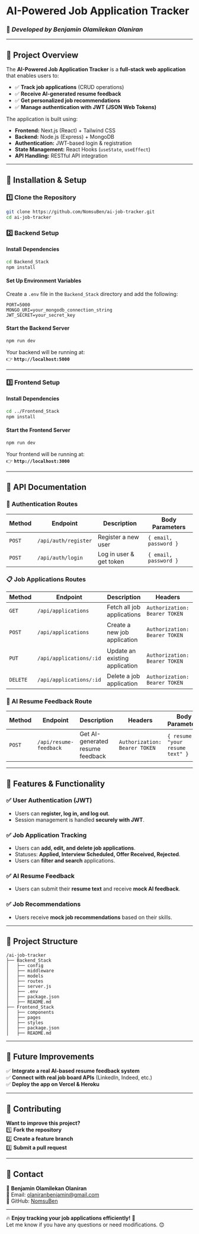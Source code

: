 # **AI-Powered Job Application Tracker**  
### 🚀 *Developed by Benjamin Olamilekan Olaniran*  

---

## **📌 Project Overview**
The **AI-Powered Job Application Tracker** is a **full-stack web application** that enables users to:
- ✅ **Track job applications** (CRUD operations)
- ✅ **Receive AI-generated resume feedback**
- ✅ **Get personalized job recommendations**
- ✅ **Manage authentication with JWT (JSON Web Tokens)**

The application is built using:
- **Frontend:** Next.js (React) + Tailwind CSS
- **Backend:** Node.js (Express) + MongoDB
- **Authentication:** JWT-based login & registration
- **State Management:** React Hooks (`useState`, `useEffect`)
- **API Handling:** RESTful API integration

---

## **📌 Installation & Setup**
### **1️⃣ Clone the Repository**
```sh
git clone https://github.com/NomsuBen/ai-job-tracker.git
cd ai-job-tracker
```

### **2️⃣ Backend Setup**
#### **Install Dependencies**
```sh
cd Backend_Stack
npm install
```

#### **Set Up Environment Variables**
Create a `.env` file in the `Backend_Stack` directory and add the following:
```env
PORT=5000
MONGO_URI=your_mongodb_connection_string
JWT_SECRET=your_secret_key
```

#### **Start the Backend Server**
```sh
npm run dev
```
Your backend will be running at:  
👉 **`http://localhost:5000`**

---

### **3️⃣ Frontend Setup**
#### **Install Dependencies**
```sh
cd ../Frontend_Stack
npm install
```

#### **Start the Frontend Server**
```sh
npm run dev
```
Your frontend will be running at:  
👉 **`http://localhost:3000`**

---

## **📌 API Documentation**
### **🔑 Authentication Routes**
| Method | Endpoint            | Description             | Body Parameters |
|--------|---------------------|-------------------------|----------------|
| `POST` | `/api/auth/register` | Register a new user | `{ email, password }` |
| `POST` | `/api/auth/login` | Log in user & get token | `{ email, password }` |

### **📋 Job Applications Routes**
| Method | Endpoint               | Description                    | Headers | Body Parameters |
|--------|------------------------|--------------------------------|---------|----------------|
| `GET`  | `/api/applications`      | Fetch all job applications  | `Authorization: Bearer TOKEN` | |
| `POST` | `/api/applications`      | Create a new job application | `Authorization: Bearer TOKEN` | `{ jobTitle, companyName, applicationStatus, notes }` |
| `PUT`  | `/api/applications/:id`  | Update an existing application | `Authorization: Bearer TOKEN` | `{ jobTitle, companyName, applicationStatus, notes }` |
| `DELETE` | `/api/applications/:id` | Delete a job application | `Authorization: Bearer TOKEN` | |

### **🤖 AI Resume Feedback Route**
| Method | Endpoint               | Description                    | Headers | Body Parameters |
|--------|------------------------|--------------------------------|---------|----------------|
| `POST` | `/api/resume-feedback` | Get AI-generated resume feedback | `Authorization: Bearer TOKEN` | `{ resume: "your resume text" }` |

---

## **📌 Features & Functionality**
### ✅ **User Authentication (JWT)**
- Users can **register, log in, and log out**.
- Session management is handled **securely with JWT**.

### ✅ **Job Application Tracking**
- Users can **add, edit, and delete job applications**.
- Statuses: **Applied, Interview Scheduled, Offer Received, Rejected**.
- Users can **filter and search** applications.

### ✅ **AI Resume Feedback**
- Users can submit their **resume text** and receive **mock AI feedback**.

### ✅ **Job Recommendations**
- Users receive **mock job recommendations** based on their skills.

---

## **📌 Project Structure**
```
/ai-job-tracker
├── Backend_Stack
│   ├── config
│   ├── middleware
│   ├── models
│   ├── routes
│   ├── server.js
│   ├── .env
│   ├── package.json
│   ├── README.md
├── Frontend_Stack
│   ├── components
│   ├── pages
│   ├── styles
│   ├── package.json
│   ├── README.md
```

---

## **📌 Future Improvements**
✅ **Integrate a real AI-based resume feedback system**  
✅ **Connect with real job board APIs** (LinkedIn, Indeed, etc.)  
✅ **Deploy the app on Vercel & Heroku**  

---

## **📌 Contributing**
**Want to improve this project?**  
1️⃣ **Fork the repository**  
2️⃣ **Create a feature branch**  
3️⃣ **Submit a pull request**  

---

## **📌 Contact**
👤 **Benjamin Olamilekan Olaniran**  
📧 Email: [olaniranbenjamin@gmail.com](mailto:olaniranbenjamin@gmail.com)  
📌 GitHub: [NomsuBen](https://github.com/NomsuBen)  

---

🔥 **Enjoy tracking your job applications efficiently!** 🚀  
Let me know if you have any questions or need modifications. 😊
